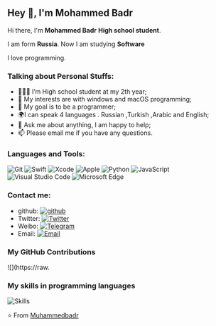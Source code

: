 ## Hey 👋, I'm Mohammed Badr

Hi there, I'm **Mohammed Badr** **High school student**.

I am form **Russia**. Now I am studying **Software**

I love programming.

### Talking about Personal Stuffs:

- 👨🏽‍💻 I’m High school student at my 2th year; 
- 🤔 My interests are with windows and macOS programming;
- 💼 My goal is to be a programmer;
- 🌍I can speak 4 languages . Russian ,Turkish ,Arabic and English;
- 💬 Ask me about anything, I am happy to help;
- 📫 Please email me if you have any questions.

### Languages and Tools:

![Git](https://img.shields.io/badge/Git-F05032?style=flat-square&logo=Git&logoColor=white)
![Swift](https://img.shields.io/badge/Swift-FA7343?style=flat-square&logo=Swift&logoColor=white)
![Xcode](https://img.shields.io/badge/Xcode-1575F9?style=flat-square&logo=Xcode&logoColor=white)
![Apple](https://img.shields.io/badge/iPhone_and_MacBook-999999?style=flat-square&logo=Apple&logoColor=white)
![Python](https://img.shields.io/badge/Python-3776AB?style=flat-square&logo=Python&logoColor=white)
![JavaScript](https://img.shields.io/badge/JavaScript-F7DF1E?style=flat-square&logo=JavaScript&logoColor=white)
![Visual Studio Code](https://img.shields.io/badge/Visual_Studio_Code-007ACC?style=flat-square&logo=Visual-Studio-Code&logoColor=white)
![Microsoft Edge](https://img.shields.io/badge/Microsoft_Edge-0078D7?style=flat-square&logo=Microsoft-Edge&logoColor=white)

### Contact me:

- github: [![github](https://github.com/Muhammedbadr)](https://github.com/Muhammedbadr)
- Twitter: [![Twitter](https://img.shields.io/badge/@AlbertAbdilim-1DA1F2?style=flat-square&logo=twitter&logoColor=white)]() 
- Weibo: [![Telegram](https://img.shields.io/badge/@Albert__Abdilim-E6162D?style=flat-square&logo=sina-weibo&logoColor=white)]()
- Email: [![Email](https://img.shields.io/badge/albert.abdilim@foxmail.com-D14836?style=flat-square&logo=gmail&logoColor=white)](mailto:albert.mukhammadnur6685@gmail.com)

### My GitHub Contributions

![](https://raw.

### My skills in programming languages 
![Skills](https://64554ca8549ff12437c97828--thriving-crumble-e8f15d.netlify.app/)

⭐️ From [Muhammedbadr](https://github.com/Muhammedbadr)

